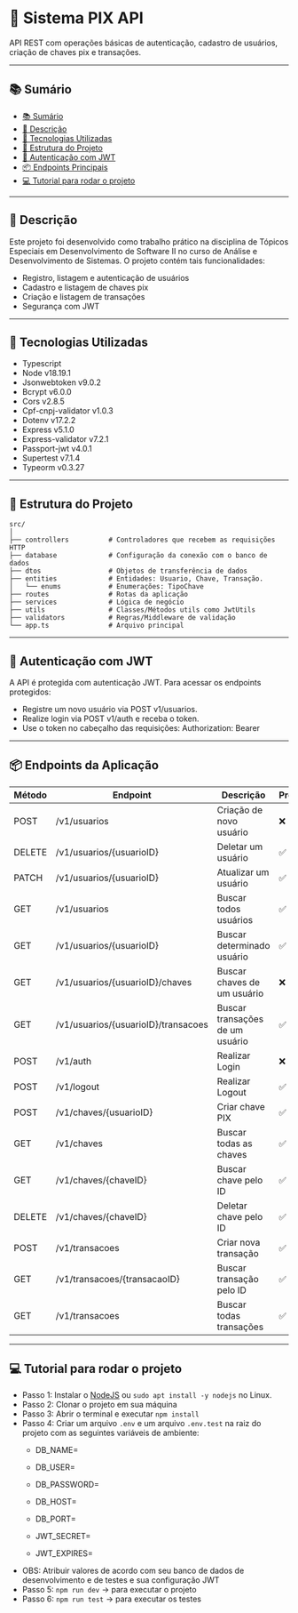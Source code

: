 # 💸 Sistema PIX API

API REST com operações básicas de autenticação, cadastro de usuários, criação de chaves pix e transações.

---

## 📚 Sumário

- [📚 Sumário](#-sumário)
- [📌 Descrição](#-descrição)
- [🚀 Tecnologias Utilizadas](#-tecnologias-utilizadas)
- [📁 Estrutura do Projeto](#-estrutura-do-projeto)
- [🔐 Autenticação com JWT](#-autenticação-com-jwt)
- [📦 Endpoints Principais](#-endpoints-da-aplicação)
- [💻 Tutorial para rodar o projeto](#-tutorial-para-rodar-o-projeto) 
---

## 📌 Descrição

Este projeto foi desenvolvido como trabalho prático na disciplina de Tópicos Especiais em Desenvolvimento de Software II no curso de Análise e Desenvolvimento de Sistemas. O projeto contém tais funcionalidades:

- Registro, listagem e autenticação de usuários
- Cadastro e listagem de chaves pix
- Criação e listagem de transações
- Segurança com JWT

---

## 🚀 Tecnologias Utilizadas

- Typescript
- Node v18.19.1
- Jsonwebtoken v9.0.2
- Bcrypt v6.0.0
- Cors v2.8.5
- Cpf-cnpj-validator v1.0.3
- Dotenv v17.2.2
- Express v5.1.0
- Express-validator v7.2.1
- Passport-jwt v4.0.1
- Supertest v7.1.4
- Typeorm v0.3.27

---

## 📁 Estrutura do Projeto

```
src/
│
├── controllers          # Controladores que recebem as requisições HTTP
├── database             # Configuração da conexão com o banco de dados
├── dtos                 # Objetos de transferência de dados
├── entities             # Entidades: Usuario, Chave, Transação.
│   └── enums            # Enumerações: TipoChave
├── routes               # Rotas da aplicação
├── services             # Lógica de negócio
├── utils                # Classes/Métodos utils como JwtUtils
├── validators           # Regras/Middleware de validação
└── app.ts               # Arquivo principal
```

---

## 🔐 Autenticação com JWT

A API é protegida com autenticação JWT. Para acessar os endpoints protegidos:

- Registre um novo usuário via POST v1/usuarios.
- Realize login via POST v1/auth e receba o token.
- Use o token no cabeçalho das requisições: Authorization: Bearer <token>

---

## 📦 Endpoints da Aplicação
      
| Método |           Endpoint                    |          Descrição               | Protegido |
| ------ | ------------------------------------- | -------------------------------- | --------- | 
| POST   | /v1/usuarios                          | Criação de novo usuário          | ❌ |
| DELETE | /v1/usuarios/{usuarioID}              | Deletar um usuário               | ✅ |
| PATCH  | /v1/usuarios/{usuarioID}              | Atualizar um usuário             | ✅ |
| GET    | /v1/usuarios                          | Buscar todos usuários            | ✅ |
| GET    | /v1/usuarios/{usuarioID}              | Buscar determinado usuário       | ✅ |
| GET    | /v1/usuarios/{usuarioID}/chaves       | Buscar chaves de um usuário      | ❌ |
| GET    | /v1/usuarios/{usuarioID}/transacoes   | Buscar transações de um usuário  | ✅ |
| POST   | /v1/auth                              | Realizar Login                   | ❌ |
| POST   | /v1/logout                            | Realizar Logout                  | ✅ |
| POST   | /v1/chaves/{usuarioID}                | Criar chave PIX                  | ✅ |
| GET    | /v1/chaves                            | Buscar todas as chaves           | ✅ |
| GET    | /v1/chaves/{chaveID}                  | Buscar chave pelo ID             | ✅ |
| DELETE | /v1/chaves/{chaveID}                  | Deletar chave pelo ID            | ✅ |
| POST   | /v1/transacoes                        | Criar nova transação             | ✅ |
| GET    | /v1/transacoes/{transacaoID}          | Buscar transação pelo ID         | ✅ |
| GET    | /v1/transacoes                        | Buscar todas transações          | ✅ |

---

## 💻 Tutorial para rodar o projeto
 
- Passo 1: Instalar o [NodeJS](https://nodejs.org/pt) ou `sudo apt install -y nodejs` no Linux.
- Passo 2: Clonar o projeto em sua máquina
- Passo 3: Abrir o terminal e executar `npm install`
- Passo 4: Criar um arquivo `.env` e um arquivo `.env.test` na raiz do projeto com as seguintes variáveis de ambiente: 
    - DB_NAME=
    - DB_USER=
    - DB_PASSWORD=
    - DB_HOST=
    - DB_PORT=
      
    - JWT_SECRET=
    - JWT_EXPIRES=
- OBS: Atribuir valores de acordo com seu banco de dados de desenvolvimento e de testes e sua configuração JWT
- Passo 5: `npm run dev` -> para executar o projeto
- Passo 6: `npm run test` -> para executar os testes
    
